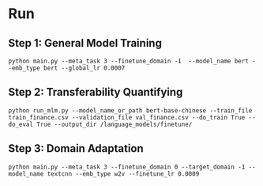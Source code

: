 # Run
## Step 1: General Model Training
```
python main.py --meta_task 3 --finetune_domain -1  --model_name bert --emb_type bert --global_lr 0.0007
```
## Step 2: Transferability Quantifying
```
python run_mlm.py --model_name_or_path bert-base-chinese --train_file train_finance.csv --validation_file val_finance.csv --do_train True --do_eval True --output_dir /language_models/finetune/
```
## Step 3: Domain Adaptation
```
python main.py --meta_task 3 --finetune_domain 0 --target_domain -1 --model_name textcnn --emb_type w2v --finetune_lr 0.0009
```
